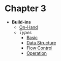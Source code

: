 # Chapter 3

- **Build-ins**
  - [On-Hand](./0-2024-0/built-in_on-hand.md)
  - _Types_
    - [Basic](./0-2024-0/built-in_type.md)
    - [Data Structure](./0-2024-0/built-in_datastruct.md)
    - [Flow Control](./0-2024-0/built-in_flow-control.md)
    - [Operation](./0-2024-0/built-in_operation.md)
